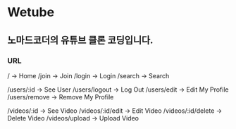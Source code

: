 # Wetube

## 노마드코더의 유튜브 클론 코딩입니다.

### URL
/ -> Home
/join -> Join
/login -> Login
/search -> Search

/users/:id -> See User
/users/logout -> Log Out
/users/edit -> Edit My Profile
/users/remove -> Remove My Profile

/videos/:id -> See Video
/videos/:id/edit -> Edit Video
/videos/:id/delete -> Delete Video
/videos/upload -> Upload Video
